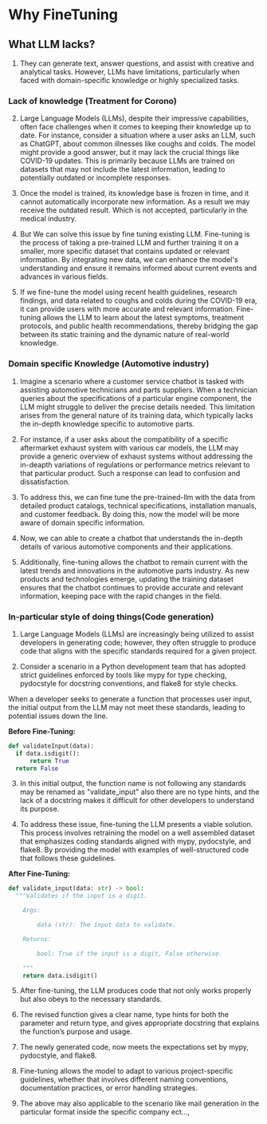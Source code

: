 # Why FineTuning

## **What LLM lacks?**

1. They can generate text, answer questions, and assist with creative and analytical tasks. However, LLMs have limitations, particularly when faced with domain-specific knowledge or highly specialized tasks.

### **Lack of knowledge (Treatment for Corono)**

2. Large Language Models (LLMs), despite their impressive capabilities, often face challenges when it comes to keeping their knowledge up to date. For instance, consider a situation where a user asks an LLM, such as ChatGPT, about common illnesses like coughs and colds. The model might provide a good answer, but it may lack the crucial things like COVID-19 updates. This is primarily because LLMs are trained on datasets that may not include the latest information, leading to potentially outdated or incomplete responses.

3. Once the model is trained, its knowledge base is frozen in time, and it cannot automatically incorporate new information. As a result we may receive the outdated result. Which is not accepted, particularly in the medical industry.

4. But We can solve this issue by fine tuning existing LLM. Fine-tuning is the process of taking a pre-trained LLM and further training it on a smaller, more specific dataset that contains updated or relevant information. By integrating new data, we can enhance the model's understanding and ensure it remains informed about current events and advances in various fields.

5. If we fine-tune the model using recent health guidelines, research findings, and data related to coughs and colds during the COVID-19 era, it can provide users with more accurate and relevant information. Fine-tuning allows the LLM to learn about the latest symptoms, treatment protocols, and public health recommendations, thereby bridging the gap between its static training and the dynamic nature of real-world knowledge.

### **Domain specific Knowledge (Automotive industry)**

1. Imagine a scenario where a customer service chatbot is tasked with assisting automotive technicians and parts suppliers. When a technician queries about the specifications of a particular engine component, the LLM might struggle to deliver the precise details needed. This limitation arises from the general nature of its training data, which typically lacks the in-depth knowledge specific to automotive parts.

2. For instance, if a user asks about the compatibility of a specific aftermarket exhaust system with various car models, the LLM may provide a generic overview of exhaust systems without addressing the in-deapth variations of regulations or performance metrics relevant to that particular product. Such a response can lead to confusion and dissatisfaction.

3. To address this, we can fine tune the pre-trained-llm with the data from detailed product catalogs, technical specifications, installation manuals, and customer feedback. By doing this, now the model will be more aware of domain specific information.

4. Now, we can able to create a chatbot that understands the in-depth details of various automotive components and their applications.

5. Additionally, fine-tuning allows the chatbot to remain current with the latest trends and innovations in the automotive parts industry. As new products and technologies emerge, updating the training dataset ensures that the chatbot continues to provide accurate and relevant information, keeping pace with the rapid changes in the field.

### **In-particular style of doing things(Code generation)**

1. Large Language Models (LLMs) are increasingly being utilized to assist developers in generating code; however, they often struggle to produce code that aligns with the specific standards required for a given project.

2. Consider a scenario in a Python development team that has adopted strict guidelines enforced by tools like mypy for type checking, pydocstyle for docstring conventions, and flake8 for style checks.

When a developer seeks to generate a function that processes user input, the initial output from the LLM may not meet these standards, leading to potential issues down the line. 

**Before Fine-Tuning:**

```python
def validateInput(data):
  if data.isdigit():
      return True 
  return False
```

3. In this initial output, the function name is not following any standards may be renamed as "validate_input"  also  there are no type hints, and the lack of a docstring makes it difficult for other developers to understand its purpose.

4. To address these issue, fine-tuning the LLM presents a viable solution. This process involves retraining the model on a well assembled dataset that emphasizes coding standards aligned with mypy, pydocstyle, and flake8. By providing the model with examples of well-structured code that follows these guidelines.

**After Fine-Tuning:**

```python
def validate_input(data: str) -> bool:
  """Validates if the input is a digit.

    Args: 

        data (str): The input data to validate. 

    Returns: 

        bool: True if the input is a digit, False otherwise. 

    """ 
    return data.isdigit() 
```

5. After fine-tuning, the LLM produces code that not only works properly but also obeys to the necessary standards. 
6. The revised function gives a clear name, type hints for both the parameter and return type, and gives appropriate  docstring that explains the function’s purpose and usage. 
7. The newly generated code, now meets the expectations set by mypy, pydocstyle, and flake8.

8. Fine-tuning allows the model to adapt to various project-specific guidelines, whether that involves different naming conventions, documentation practices, or error handling strategies.

9. The above may also applicable to the scenario like mail generation in the particular format inside the specific company ect...,